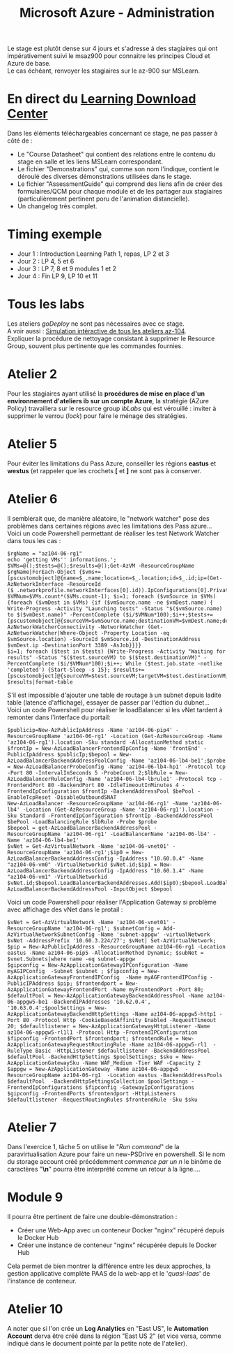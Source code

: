 ﻿---
title: Microsoft Azure - Administration
labs: https://microsoftlearning.github.io/AZ-104-MicrosoftAzureAdministrator/
labsFR: https://microsoftlearning.github.io/AZ-104-MicrosoftAzureAdministrator.fr-fr/
Azure: true
editDate: 06/03/2023
---
Le stage est plutôt dense sur 4 jours et s'adresse à des stagiaires qui ont impérativement suivi le msaz900 pour connaitre les principes Cloud et Azure de base.  
Le cas échéant, renvoyer les stagiaires sur le az-900 sur MSLearn.
# En direct du [Learning Download Center](https://learningdownloadcenter.microsoft.com/)
Dans les éléments téléchargeables concernant ce stage, ne pas passer à côté de :
- Le "Course Datasheet" qui contient des relations entre le contenu du stage en salle et les liens MSLearn correspondant.
- Le fichier "Demonstrations" qui, comme son nom l'indique, contient le déroulé des diverses démonstrations utilisées dans le stage.
- Le fichier "AssessmentGuide" qui comprend des liens afin de créer des formulaires/QCM pour chaque module et de les partager aux stagiaires (particulièrement pertinent poru de l'animation distancielle).
- Un changelog très complet.
# Timing exemple
- Jour 1 : Introduction Learning Path 1, repas, LP 2 et 3
- Jour 2 : LP 4, 5 et 6
- Jour 3 : LP 7, 8 et 9 modules 1 et 2
- Jour 4 : Fin LP 9, LP 10 et 11  

# Tous les labs
Les ateliers *goDeploy* ne sont pas nécessaires avec ce stage.  
A voir aussi : [Simulation intéractive de tous les ateliers az-104](https://mslabs.cloudguides.com/guides/AZ-104%20Exam%20Guide%20-%20Microsoft%20Azure%20Administrator).  
Expliquer la procédure de nettoyage consistant à supprimer le Resource Group, souvent plus pertinente que les commandes fournies.
# Atelier 2
Pour les stagiaires ayant utilisé la **procédures de mise en place d'un environnement d'ateliers ib sur un compte Azure**, la stratégie (AZure Policy) travaillera sur le resource group *ibLabs* qui est vérouillé : inviter à supprimer le verrou (*lock*) pour faire le ménage des stratégies.
# Atelier 5
Pour éviter les limitations du Pass Azure, conseiller les régions **eastus** et **westus** (et rappeler que les crochets **[** et **]** ne sont pas à conserver.
# Atelier 6
Il semblerait que, de manière aléatoire, le "network watcher" pose des problèmes dans certaines régions avec les limitations des Pass azure...  
Voici un code Powershell permettant de réaliser les test Network Watcher dans tous les cas :
```
$rgName = "az104-06-rg1"
echo 'getting VMs'' informations.'; $VMs=@();$tests=@();$results=@();Get-AzVM -ResourceGroupName $rgName|ForEach-Object {$vms+=[pscustomobject]@{name=$_.name;location=$_.location;id=$_.id;ip=(Get-AzNetworkInterface -ResourceId ($_.networkprofile.networkInterfaces[0].id)).IpConfigurations[0].PrivateIpAddress}}
$VMNum=$VMs.count*($VMs.count-1); $i=1; foreach ($vmSource in $VMs) {foreach ($vmDest in $VMs) {if ($vmSource.name -ne $vmDest.name) { Write-Progress -Activity "Launching tests" -Status "$($vmSource.name) to $($vmDest.name)" -PercentComplete ($i/$VMNum*100);$i++;$tests+=[pscustomobject]@{sourceVM=$vmSource.name;destinationVM=$vmDest.name;destinationIP=$vmDest.ip;job=Test-AzNetworkWatcherConnectivity -NetworkWatcher (Get-AzNetworkWatcher|Where-Object -Property Location -eq $vmSource.location) -SourceId $vmSource.id -DestinationAddress $vmDest.ip -DestinationPort 3389 -AsJob}}}}
$i=1; foreach ($test in $tests) {Write-Progress -Activity "Waiting for results" -Status "$($test.sourceVM) to $($test.destinationVM)" -PercentComplete ($i/$VMNum*100);$i++; While ($test.job.state -notlike 'completed') {Start-Sleep -s 15}; $results+=[pscustomobject]@{sourceVM=$test.sourceVM;targetVM=$test.destinationVM;targetIP=$test.destinationIP;targetPort='3389';result=$test.job.output.connectionStatus;latency=$test.job.output.avglatencyinms}}
$results|format-table
```  
S'il est impossible d'ajouter une table de routage à un subnet depuis ladite table (latence d'affichage), essayer de passer par l'édtion du dubnet...  
Voici un code Powershell pour réaliser le loadBalancer si les vNet tardent à remonter dans l'interface du portail:
```
$publicip=New-AzPublicIpAddress -Name 'az104-06-pip4' -ResourceGroupName 'az104-06-rg1' -Location (Get-AzResourceGroup -Name 'az104-06-rg1').location -Sku standard -AllocationMethod static
$frontIp = New-AzLoadBalancerFrontendIpConfig -Name 'frontEnd' -PublicIpAddress $publicIp;$bepool = New-AzLoadBalancerBackendAddressPoolConfig -Name 'az104-06-lb4-be1';$probe = New-AzLoadBalancerProbeConfig -Name 'az104-06-lb4-hp1' -Protocol tcp -Port 80 -IntervalInSeconds 5 -ProbeCount 2;$lbRule = New-AzLoadBalancerRuleConfig -Name 'az104-06-lb4-lbrule1' -Protocol tcp -FrontendPort 80 -BackendPort 80 -IdleTimeoutInMinutes 4 -FrontendIpConfiguration $frontIp -BackendAddressPool $bePool -EnableTcpReset -DisableOutboundSNAT
New-AzLoadBalancer -ResourceGroupName 'az104-06-rg1' -Name 'az104-06-lb4' -Location (Get-AzResourceGroup -Name 'az104-06-rg1').location -Sku Standard -FrontendIpConfiguration $frontIp -BackendAddressPool $bePool -LoadBalancingRule $lbRule -Probe $probe
$bepool = get-AzLoadBalancerBackendAddressPool -ResourceGroupName 'az104-06-rg1' -LoadBalancerName 'az104-06-lb4' -Name 'az104-06-lb4-be1'
$vNet = Get-AzVirtualNetwork -Name 'az104-06-vnet01' -ResourceGroupName 'az104-06-rg1';$ip0 = New-AzLoadBalancerBackendAddressConfig -IpAddress "10.60.0.4" -Name "az104-06-vm0" -VirtualNetworkid $vNet.id;$ip1 = New-AzLoadBalancerBackendAddressConfig -IpAddress "10.60.1.4" -Name "az104-06-vm1" -VirtualNetworkid $vNet.id;$bepool.LoadBalancerBackendAddresses.Add($ip0);$bepool.LoadBalancerBackendAddresses.Add($ip1);Set-AzLoadBalancerBackendAddressPool -InputObject $bepool
```
Voici un code Powershell pour réaliser l'Application Gateway si problème avec affichage des vNet dans le protail :  
```
$vNet = Get-AzVirtualNetwork -Name 'az104-06-vnet01' -ResourceGroupName 'az104-06-rg1'; $subnetConfig = Add-AzVirtualNetworkSubnetConfig -Name 'subnet-appgw' -virtualNetwork $vNet -AddressPrefix '10.60.3.224/27'; $vNet| Set-AzVirtualNetwork; $pip = New-AzPublicIpAddress -ResourceGroupName az104-06-rg1 -Location eastus -Name az104-06-pip5 -AllocationMethod Dynamic; $subNet = $vnet.Subnets|where name -eq subnet-appgw
$gipconfig = New-AzApplicationGatewayIPConfiguration -Name myAGIPConfig  -Subnet $subnet ; $fipconfig = New-AzApplicationGatewayFrontendIPConfig  -Name myAGFrontendIPConfig -PublicIPAddress $pip; $frontendport = New-AzApplicationGatewayFrontendPort -Name myFrontendPort -Port 80; $defaultPool = New-AzApplicationGatewayBackendAddressPool -Name az104-06-appgw5-be1 -BackendIPAddresses '10.62.0.4', '10.63.0.4';$poolSettings = New-AzApplicationGatewayBackendHttpSettings -Name az104-06-appgw5-http1 -Port 80 -Protocol Http -CookieBasedAffinity Enabled -RequestTimeout 20; $defaultlistener = New-AzApplicationGatewayHttpListener -Name az104-06-appgw5-rl1l1 -Protocol Http -FrontendIPConfiguration $fipconfig -FrontendPort $frontendport; $frontendRule = New-AzApplicationGatewayRequestRoutingRule -Name az104-06-appgw5-rl1  -RuleType Basic -HttpListener $defaultlistener -BackendAddressPool $defaultPool -BackendHttpSettings $poolSettings; $sku = New-AzApplicationGatewaySku -Name WAF_Medium -Tier WAF -Capacity 2
$appgw = New-AzApplicationGateway -Name az104-06-appgw5  -ResourceGroupName az104-06-rg1  -Location eastus -BackendAddressPools $defaultPool  -BackendHttpSettingsCollection $poolSettings -FrontendIpConfigurations $fipconfig -GatewayIpConfigurations $gipconfig -FrontendPorts $frontendport -HttpListeners $defaultlistener -RequestRoutingRules $frontendRule -Sku $sku
```
# Atelier 7
Dans l'exercice 1, tâche 5 on utilise le "*Run command*" de la paravirtualisation Azure pour faire un new-PSDrive en powershell. Si le nom du storage account créé précédemment *commence par un n* le binôme de caractères "**\n**" pourra être interprété comme un retour à la ligne....
# Module 9
Il pourra être pertinent de faire une double-démonstration :
  - Créer une Web-App avec un conteneur Docker "nginx" récupéré depuis le Docker Hub
  - Créer une instance de conteneur "nginx" récupérée depuis le Docker Hub  

Cela permet de bien montrer la différence entre les deux approches, la gestion applicative complète PAAS de la web-app et le '*quasi-Iaas*' de l'instance de conteneur.
# Atelier 10
A noter que si l'on crée un **Log Analytics** en "East US", le **Automation Account** derva être créé dans la région "East US 2" (et vice versa, comme indiqué dans le document pointé par la petite note de l'atelier).
